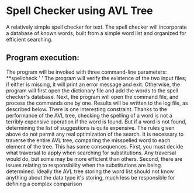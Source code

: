 # Spell Checker using AVL Tree

A relatively simple spell checker for text. The spell checker will incorporate a database of known words, built from a simple word list and organized for efficient searching.

## Program execution:
The program will be invoked with three command-line parameters:
**spellcheck '<command file> <dictionary file> <log file>'
The program will verify the existence of the two input files; if either is missing, it will
print an error message and exit. Otherwise, the program will first open the dictionary
file and add the words to the spell checker's database. Next, the program will open the
command file, and process the commands one by one. Results will be written to the log
file, as described below. There is one interesting constraint.
Thanks to the performance of the AVL tree, checking the spelling of a word is not a
terribly expensive operation if the word is found. But if a word is not found,
determining the list of suggestions is quite expensive. The rules given above do not
permit any real optimization of the search. It is necessary to traverse the entire AVL
tree, comparing the misspelled word to each element of the tree. This has some
consequences.
First, you must decide what traversal to apply when searching for substitutions. Any
traversal would do, but some may be more efficient than others.
Second, there are issues relating to responsibility when the substitutions are being
determined. Ideally the AVL tree storing the word list should not know anything about
the data type it's storing, much less be responsible for defining a complex comparison

